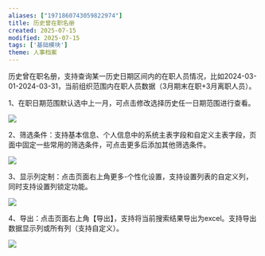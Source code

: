 ```yaml
---
aliases: ["1971860743059822974"]
title: 历史曾在职名册
created: 2025-07-15
modified: 2025-07-15
tags: ['基础模块']
theme: 人事档案
---
```


历史曾在职名册，支持查询某一历史日期区间内的在职人员情况，比如2024-03-01-2024-03-31，当前组织范围内在职人员数据（3月期末在职+3月离职人员）。

1、在职日期范围默认选中上一月，可点击修改选择历史任一日期范围进行查看。

![](58d81ff3556565f5293c8e66d77ac2cb.jpg)

2、筛选条件：支持基本信息、个人信息中的系统主表字段和自定义主表字段，页面中固定一些常用的筛选条件，可点击更多后添加其他筛选条件。

![](6bfc4fe3e1a7235119341bee1a9b4e17.jpg)

3、显示列定制：点击页面右上角更多-个性化设置，支持设置列表的自定义列，同时支持设置列锁定功能。

![](ac3aa36c8db4ebaae677b1c2b7b75e9b.jpg)

4、导出：点击页面右上角【导出】，支持将当前搜索结果导出为excel。支持导出数据显示列或所有列（支持自定义）。

![](5434a1659fc25daf43f6e82dc6600734.jpg)